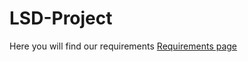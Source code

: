 # LSD-Project

Here you will find our requirements
[Requirements page](https://github.com/KongBoje/LSD-Assignment/blob/master/Requirements.md)
